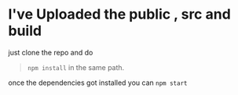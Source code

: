 # I've Uploaded the **public** , **src** and **build**  

just clone the repo 
and do 
> ```npm install``` in the same path.

once the dependencies got installed you can ```npm start```
